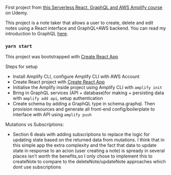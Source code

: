First project from [this Serverless React, GraphQL and AWS Amplify course](https://www.udemy.com/course/serverless-react-with-aws-amplify/) on Udemy.

This project is a note taker that allows a user to create, delete and edit notes using a React interface and GraphQL+AWS backend. You can read my introduction to GraphQL [here](https://seccl.tech/blog/introduction-graphql/).

### `yarn start`

This project was bootstrapped with [Create React App](https://github.com/facebook/create-react-app)

Steps for setup
* Install Amplify CLI, configure Amplify CLI with AWS Account
* Create React project with [Create React App](https://github.com/facebook/create-react-app)
* Initialise the Amplify inside project using Amplify CLI with `amplify init`
* Bring in GraphQL services (API + database)for making + persisting data with `amplify add api`, setup authentication
* Create schema by adding a GraphQL type in schema.graphql. Then provision resources and generate
all front-end config/boilerplate to interface with API using `amplify push`


Mutations vs Subscriptions:
* Section 6 deals with adding subscriptions to replace the logic for updating state based on the returned
data from mutations. I think that in this simple app the extra complexity and the fact that data to update
state in response to an acion (user creating a note) is spready in several places isn't worth the benefits,so I
only chose to implement this to createNote to compare to the deleteNote/updateNote approaches which dont use subscriptions
